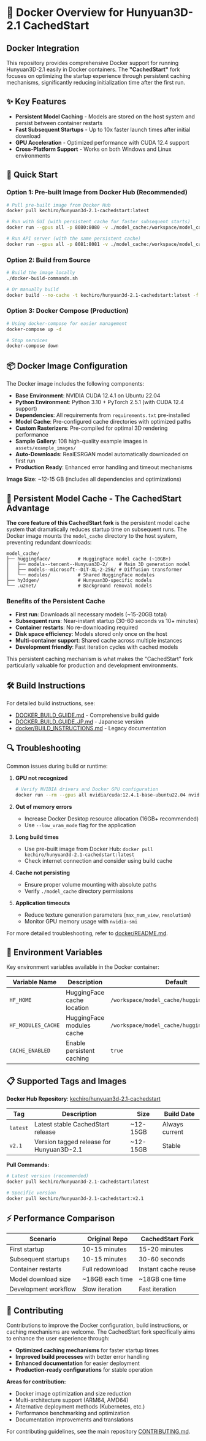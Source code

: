 # 🐳 Docker Overview for Hunyuan3D-2.1 CachedStart

## Docker Integration

This repository provides comprehensive Docker support for running Hunyuan3D-2.1 easily in Docker containers. The **"CachedStart"** fork focuses on optimizing the startup experience through persistent caching mechanisms, significantly reducing initialization time after the first run.

## ✨ Key Features

- **Persistent Model Caching** - Models are stored on the host system and persist between container restarts
- **Fast Subsequent Startups** - Up to 10x faster launch times after initial download
- **GPU Acceleration** - Optimized performance with CUDA 12.4 support
- **Cross-Platform Support** - Works on both Windows and Linux environments

## 🚀 Quick Start

### Option 1: Pre-built Image from Docker Hub (Recommended)
```bash
# Pull pre-built image from Docker Hub
docker pull kechiro/hunyuan3d-2.1-cachedstart:latest

# Run with GUI (with persistent cache for faster subsequent starts)
docker run --gpus all -p 8080:8080 -v ./model_cache:/workspace/model_cache kechiro/hunyuan3d-2.1-cachedstart:latest python3 gradio_app.py

# Run API server (with the same persistent cache)
docker run --gpus all -p 8081:8081 -v ./model_cache:/workspace/model_cache kechiro/hunyuan3d-2.1-cachedstart:latest python3 api_server.py
```

### Option 2: Build from Source
```bash
# Build the image locally
./docker-build-commands.sh

# Or manually build
docker build --no-cache -t kechiro/hunyuan3d-2.1-cachedstart:latest -f docker/Dockerfile .
```

### Option 3: Docker Compose (Production)
```bash
# Using docker-compose for easier management
docker-compose up -d

# Stop services
docker-compose down
```

## 📦 Docker Image Configuration

The Docker image includes the following components:

- **Base Environment**: NVIDIA CUDA 12.4.1 on Ubuntu 22.04
- **Python Environment**: Python 3.10 + PyTorch 2.5.1 (with CUDA 12.4 support)
- **Dependencies**: All requirements from `requirements.txt` pre-installed
- **Model Cache**: Pre-configured cache directories with optimized paths
- **Custom Rasterizers**: Pre-compiled for optimal 3D rendering performance
- **Sample Gallery**: 108 high-quality example images in `assets/example_images/`
- **Auto-Downloads**: RealESRGAN model automatically downloaded on first run
- **Production Ready**: Enhanced error handling and timeout mechanisms

**Image Size**: ~12-15 GB (includes all dependencies and optimizations)

## 💾 Persistent Model Cache - The CachedStart Advantage

**The core feature of this CachedStart fork** is the persistent model cache system that dramatically reduces startup time on subsequent runs. The Docker image mounts the `model_cache` directory to the host system, preventing redundant downloads:

```
model_cache/
├── huggingface/          # HuggingFace model cache (~10GB+)
│   ├── models--tencent--Hunyuan3D-2/    # Main 3D generation model
│   ├── models--microsoft--DiT-XL-2-256/ # Diffusion transformer
│   └── modules/          # Shared HuggingFace modules
├── hy3dgen/              # Hunyuan3D-specific models
└── .u2net/               # Background removal models
```

### Benefits of the Persistent Cache

- **First run**: Downloads all necessary models (~15-20GB total)
- **Subsequent runs**: Near-instant startup (30-60 seconds vs 10+ minutes)
- **Container restarts**: No re-downloading required
- **Disk space efficiency**: Models stored only once on the host
- **Multi-container support**: Shared cache across multiple instances
- **Development friendly**: Fast iteration cycles with cached models

This persistent caching mechanism is what makes the "CachedStart" fork particularly valuable for production and development environments.

## 🛠️ Build Instructions

For detailed build instructions, see:
- [DOCKER_BUILD_GUIDE.md](DOCKER_BUILD_GUIDE.md) - Comprehensive build guide
- [DOCKER_BUILD_GUIDE_JP.md](DOCKER_BUILD_GUIDE_JP.md) - Japanese version
- [docker/BUILD_INSTRUCTIONS.md](docker/BUILD_INSTRUCTIONS.md) - Legacy documentation

## 🔍 Troubleshooting

Common issues during build or runtime:

1. **GPU not recognized** 
   ```bash
   # Verify NVIDIA drivers and Docker GPU configuration
   docker run --rm --gpus all nvidia/cuda:12.4.1-base-ubuntu22.04 nvidia-smi
   ```

2. **Out of memory errors** 
   - Increase Docker Desktop resource allocation (16GB+ recommended)
   - Use `--low_vram_mode` flag for the application

3. **Long build times** 
   - Use pre-built image from Docker Hub: `docker pull kechiro/hunyuan3d-2.1-cachedstart:latest`
   - Check internet connection and consider using build cache

4. **Cache not persisting** 
   - Ensure proper volume mounting with absolute paths
   - Verify `./model_cache` directory permissions

5. **Application timeouts**
   - Reduce texture generation parameters (`max_num_view`, `resolution`)
   - Monitor GPU memory usage with `nvidia-smi`

For more detailed troubleshooting, refer to [docker/README.md](docker/README.md).

## 📄 Environment Variables

Key environment variables available in the Docker container:

| Variable Name | Description | Default |
|--------------|-------------|---------|
| `HF_HOME` | HuggingFace cache location | `/workspace/model_cache/huggingface` |
| `HF_MODULES_CACHE` | HuggingFace modules cache | `/workspace/model_cache/huggingface/modules` |
| `CACHE_ENABLED` | Enable persistent caching | `true` |

## 📋 Supported Tags and Images

**Docker Hub Repository**: [kechiro/hunyuan3d-2.1-cachedstart](https://hub.docker.com/r/kechiro/hunyuan3d-2.1-cachedstart)

| Tag | Description | Size | Build Date |
|-----|-------------|------|------------|
| `latest` | Latest stable CachedStart release | ~12-15GB | Always current |
| `v2.1` | Version tagged release for Hunyuan3D-2.1 | ~12-15GB | Stable |

**Pull Commands:**
```bash
# Latest version (recommended)
docker pull kechiro/hunyuan3d-2.1-cachedstart:latest

# Specific version
docker pull kechiro/hunyuan3d-2.1-cachedstart:v2.1
```

## ⚡ Performance Comparison

| Scenario | Original Repo | CachedStart Fork |
|----------|---------------|------------------|
| First startup | 10-15 minutes | 15-20 minutes |
| Subsequent startups | 10-15 minutes | 30-60 seconds |
| Container restarts | Full redownload | Instant cache reuse |
| Model download size | ~18GB each time | ~18GB one time |
| Development workflow | Slow iteration | Fast iteration |

## 👥 Contributing

Contributions to improve the Docker configuration, build instructions, or caching mechanisms are welcome. The CachedStart fork specifically aims to enhance the user experience through:

- **Optimized caching mechanisms** for faster startup times
- **Improved build processes** with better error handling
- **Enhanced documentation** for easier deployment
- **Production-ready configurations** for stable operation

**Areas for contribution:**
- Docker image optimization and size reduction
- Multi-architecture support (ARM64, AMD64)
- Alternative deployment methods (Kubernetes, etc.)
- Performance benchmarking and optimization
- Documentation improvements and translations

For contributing guidelines, see the main repository [CONTRIBUTING.md](CONTRIBUTING.md).
